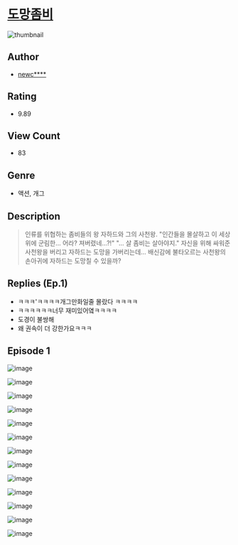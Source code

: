 # [도망좀비](https://comic.naver.com/challenge/list?titleId=810456)
![thumbnail](https://image-comic.pstatic.net/user_contents_data/challenge_comic/2023/05/23/upload_7378415931134981945_480x623.jpeg)

## Author
- [newc****](https://comic.naver.com/artistTitle?id=366913)

## Rating
- 9.89

## View Count
- 83

## Genre
- 액션, 개그

## Description
> 인류를 위협하는 좀비들의 왕 자하드와 그의 사천왕. "인간들을 몰살하고 이 세상 위에 군림한... 어라? 져버렸네...?!" "... 살 좀비는 살아야지." 자신을 위해 싸워준 사천왕을 버리고 자하드는 도망을 가버리는데... 배신감에 불타오르는 사천왕의 손아귀에 자하드는 도망칠 수 있을까?

## Replies (Ep.1)
- ㅋㅋㅋ'ㅋㅋㅋㅋ개그만화일줄 몰랐다 ㅋㅋㅋㅋ
- ㅋㅋㅋㅋㅋㅋ너무 재미있어옄ㅋㅋㅋㅋ
- 도경이 불쌍해
- 왜 권속이 더 강한가요ㅋㅋㅋ

## Episode 1
![image](https://image-comic.pstatic.net/user_contents_data/challenge_comic/2023/05/23/366913/upload_7233968908832617529.jpeg)

![image](https://image-comic.pstatic.net/user_contents_data/challenge_comic/2023/05/23/366913/upload_3487533482089328949.jpeg)

![image](https://image-comic.pstatic.net/user_contents_data/challenge_comic/2023/05/23/366913/upload_7162193890024632631.jpeg)

![image](https://image-comic.pstatic.net/user_contents_data/challenge_comic/2023/05/23/366913/upload_3991146091410645561.jpeg)

![image](https://image-comic.pstatic.net/user_contents_data/challenge_comic/2023/05/23/366913/upload_3546084846301701177.jpeg)

![image](https://image-comic.pstatic.net/user_contents_data/challenge_comic/2023/05/23/366913/upload_7377848599560086069.jpeg)

![image](https://image-comic.pstatic.net/user_contents_data/challenge_comic/2023/05/23/366913/upload_3979268032164279650.jpeg)

![image](https://image-comic.pstatic.net/user_contents_data/challenge_comic/2023/05/23/366913/upload_7089849134506927203.jpeg)

![image](https://image-comic.pstatic.net/user_contents_data/challenge_comic/2023/05/23/366913/upload_3473455506941829685.jpeg)

![image](https://image-comic.pstatic.net/user_contents_data/challenge_comic/2023/05/23/366913/upload_4063996612965315169.jpeg)

![image](https://image-comic.pstatic.net/user_contents_data/challenge_comic/2023/05/23/366913/upload_7018073199236952929.jpeg)

![image](https://image-comic.pstatic.net/user_contents_data/challenge_comic/2023/05/23/366913/upload_7293917388745565492.jpeg)

![image](https://image-comic.pstatic.net/user_contents_data/challenge_comic/2023/05/24/366913/upload_7017506947345887283.jpeg)
